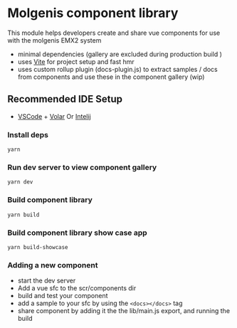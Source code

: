 # Molgenis component library 

This module helps developers create and share vue components for use with the molgenis EMX2 system

- minimal dependencies (gallery are excluded during production build )
- uses [Vite](https://vitejs.dev/) for project setup and fast hmr
- uses custom rollup plugin (docs-plugin.js) to extract samples / docs from components and use these in the component gallery (wip)
## Recommended IDE Setup

- [VSCode](https://code.visualstudio.com/) + [Volar](https://marketplace.visualstudio.com/items?itemName=johnsoncodehk.volar) Or 
[Intelij](https://www.jetbrains.com/idea/)

### Install deps

```yarn ```

### Run dev server to view component gallery 

```yarn dev ```

### Build component library 

```yarn build ```

### Build component library show case app 

```yarn build-showcase ```

### Adding a new component
 - start the dev server
 - Add a vue sfc to the scr/components dir
 - build and test your component
 - add a sample to your sfc by using the ```<docs></docs>``` tag 
 - share component by adding it the the lib/main.js export, and running the build
